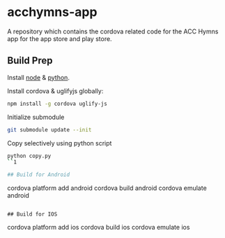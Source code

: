 # acchymns-app

A repository which contains the cordova related code for the ACC Hymns app for the app store and play store.

## Build Prep

Install [node](https://nodejs.org/en/download/current/) & [python](https://www.python.org/downloads/).

Install cordova & uglifyjs globally: 
```bash
npm install -g cordova uglify-js
```

Initialize submodule
```bash
git submodule update --init
```

Copy selectively using python script
```bash
python copy.py
``1

## Build for Android
```
cordova platform add android
cordova build android
cordova emulate android
```

## Build for IOS

```
cordova platform add ios
cordova build ios
cordova emulate ios
```
